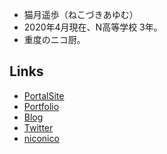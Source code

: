 - 猫月遥歩（ねこづきあゆむ）
- 2020年4月現在、N高等学校 3年。
- 重度のニコ厨。

## Links
- [PortalSite](https://nekozuki.me/)
- [Portfolio](https://portfolio.nekozuki.me/)
- [Blog](https://blog.nekozuki.me/)
- [Twitter](https://twitter.com/nekozuki_dev)
- [niconico](https://nicovideo.jp/user/45048152)
